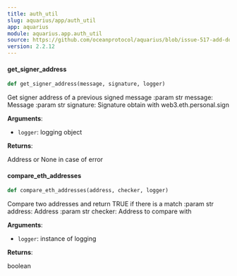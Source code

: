 ```yaml
---
title: auth_util
slug: aquarius/app/auth_util
app: aquarius
module: aquarius.app.auth_util
source: https://github.com/oceanprotocol/aquarius/blob/issue-517-add-docstrings/aquarius/app/auth_util.py
version: 2.2.12
---
```

#### get\_signer\_address

```python
def get_signer_address(message, signature, logger)
```

Get signer address of a previous signed message
:param str message: Message
:param str signature: Signature obtain with web3.eth.personal.sign

**Arguments**:

- `logger`: logging object

**Returns**:

Address or None in case of error

#### compare\_eth\_addresses

```python
def compare_eth_addresses(address, checker, logger)
```

Compare two addresses and return TRUE if there is a match
:param str address: Address
:param str checker: Address to compare with

**Arguments**:

- `logger`: instance of logging

**Returns**:

boolean


